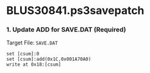 # BLUS30841.ps3savepatch

### 1. Update ADD for SAVE.DAT (Required)

Target File: `SAVE.DAT`

```
set [csum]:0
set [csum]:add(0x1C,0x001A70A0)
write at 0x18:[csum]
```

